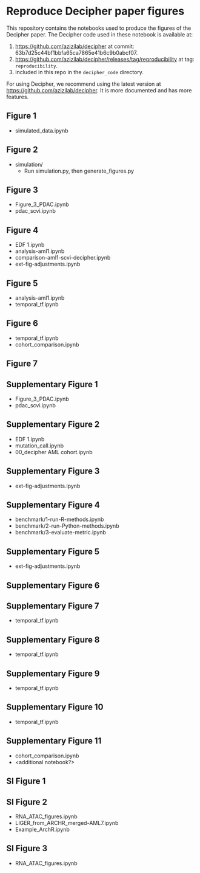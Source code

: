 # Reproduce Decipher paper figures

This repository contains the notebooks used to produce the figures of the Decipher paper.
The Decipher code used in these notebook is available at: 
1) https://github.com/azizilab/decipher at commit: 63b7d25c44bf1bbfa65ca7865e41b6c9b0abcf07.
2) https://github.com/azizilab/decipher/releases/tag/reproducibility at tag: `reproducibility`.
3) included in this repo in the `decipher_code` directory.

For using Decipher, we recommend using the latest version at https://github.com/azizilab/decipher.
It is more documented and has more features.

## Figure 1
- simulated_data.ipynb

## Figure 2
- simulation/ 
  - Run simulation.py, then generate_figures.py

## Figure 3
- Figure_3_PDAC.ipynb
- pdac_scvi.ipynb

## Figure 4
- EDF 1.ipynb
- analysis-aml1.ipynb
- comparison-aml1-scvi-decipher.ipynb
- ext-fig-adjustments.ipynb

## Figure 5
- analysis-aml1.ipynb
- temporal_tf.ipynb

## Figure 6
- temporal_tf.ipynb
- cohort_comparison.ipynb

## Figure 7

## Supplementary Figure 1
- Figure_3_PDAC.ipynb
- pdac_scvi.ipynb

## Supplementary Figure 2
- EDF 1.ipynb
- mutation_call.ipynb
- 00_decipher AML cohort.ipynb

## Supplementary Figure 3
- ext-fig-adjustments.ipynb

## Supplementary Figure 4
- benchmark/1-run-R-methods.ipynb
- benchmark/2-run-Python-methods.ipynb
- benchmark/3-evaluate-metric.ipynb

## Supplementary Figure 5
 - ext-fig-adjustments.ipynb

## Supplementary Figure 6

## Supplementary Figure 7
- temporal_tf.ipynb

## Supplementary Figure 8
- temporal_tf.ipynb

## Supplementary Figure 9
- temporal_tf.ipynb

## Supplementary Figure 10
- temporal_tf.ipynb

## Supplementary Figure 11
- cohort_comparison.ipynb
- <additional notebook?>

## SI Figure 1

## SI Figure 2
- RNA_ATAC_figures.ipynb
- LIGER_from_ARCHR_merged-AML7.ipynb
- Example_ArchR.ipynb

## SI Figure 3
- RNA_ATAC_figures.ipynb
